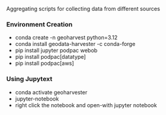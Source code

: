 Aggregating scripts for collecting data from different sources

### Environment Creation
-  conda create -n geoharvest python=3.12
-  conda install geodata-harvester -c conda-forge
-  pip install jupyter podpac webob
-  pip install podpac[datatype]
-  pip install podpac[aws]
  
### Using Jupytext
- conda activate geoharvester
- jupyter-notebook
- right click the notebook and open-with jupyter notebook